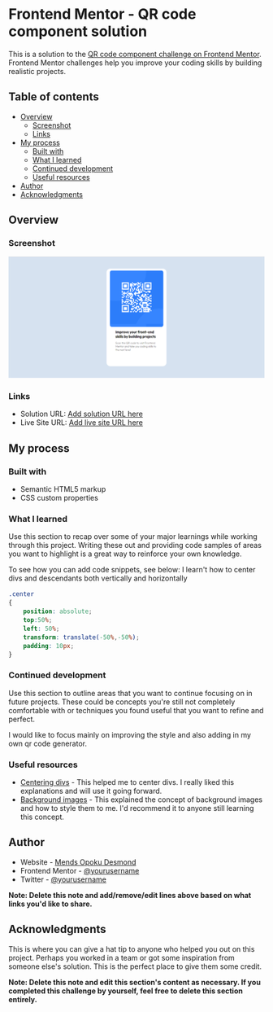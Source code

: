 # Frontend Mentor - QR code component solution

This is a solution to the [QR code component challenge on Frontend Mentor](https://www.frontendmentor.io/challenges/qr-code-component-iux_sIO_H). Frontend Mentor challenges help you improve your coding skills by building realistic projects. 

## Table of contents

- [Overview](#overview)
  - [Screenshot](#screenshot)
  - [Links](#links)
- [My process](#my-process)
  - [Built with](#built-with)
  - [What I learned](#what-i-learned)
  - [Continued development](#continued-development)
  - [Useful resources](#useful-resources)
- [Author](#author)
- [Acknowledgments](#acknowledgments)


## Overview

### Screenshot

![](./Frontend%20Mentor%20_%20QR%20code%20component%20-%20Google%20Chrome%2021_10_2023%2012_57_03%20pm.png)


### Links

- Solution URL: [Add solution URL here](https://your-solution-url.com)
- Live Site URL: [Add live site URL here](https://your-live-site-url.com)

## My process

### Built with

- Semantic HTML5 markup
- CSS custom properties


### What I learned

Use this section to recap over some of your major learnings while working through this project. Writing these out and providing code samples of areas you want to highlight is a great way to reinforce your own knowledge.

To see how you can add code snippets, see below:
I learn't how to center divs and descendants both vertically and horizontally
```css
.center
{
    position: absolute;
    top:50%;
    left: 50%;
    transform: translate(-50%,-50%);
    padding: 10px;
}
```

### Continued development

Use this section to outline areas that you want to continue focusing on in future projects. These could be concepts you're still not completely comfortable with or techniques you found useful that you want to refine and perfect.

I would like to focus mainly on improving the style and also adding in my own qr code generator.

### Useful resources

- [Centering divs](https://blog.hubspot.com/website/center-div-css) - This helped me to center divs. I really liked this explanations and will use it going forward.
- [Background images](https://www.w3schools.com/html/html_images_background.asp) - This explained the concept of background images and how to style them to me. I'd recommend it to anyone still learning this concept.

## Author

- Website - [Mends Opoku Desmond](https://www.your-site.com)
- Frontend Mentor - [@yourusername](https://www.frontendmentor.io/profile/yourusername)
- Twitter - [@yourusername](https://www.twitter.com/yourusername)

**Note: Delete this note and add/remove/edit lines above based on what links you'd like to share.**

## Acknowledgments

This is where you can give a hat tip to anyone who helped you out on this project. Perhaps you worked in a team or got some inspiration from someone else's solution. This is the perfect place to give them some credit.

**Note: Delete this note and edit this section's content as necessary. If you completed this challenge by yourself, feel free to delete this section entirely.**
